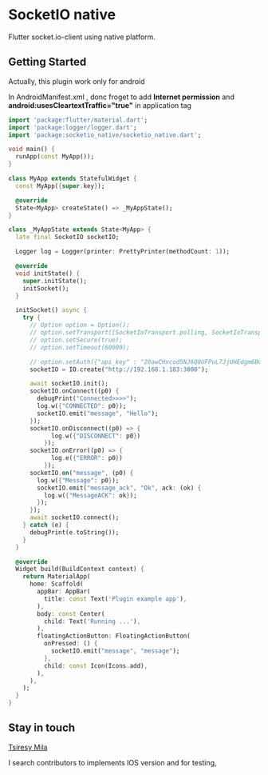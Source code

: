# SocketIO native

Flutter socket.io-client using native platform.

## Getting Started

Actually, this plugin work only for android 

In AndroidManifest.xml , donc froget to add **Internet permission** and  **android:usesCleartextTraffic="true"** in application tag

````dart
import 'package:flutter/material.dart';
import 'package:logger/logger.dart';
import 'package:socketio_native/socketio_native.dart';

void main() {
  runApp(const MyApp());
}

class MyApp extends StatefulWidget {
  const MyApp({super.key});

  @override
  State<MyApp> createState() => _MyAppState();
}

class _MyAppState extends State<MyApp> {
  late final SocketIO socketIO;

  Logger log = Logger(printer: PrettyPrinter(methodCount: 1));

  @override
  void initState() {
    super.initState();
    initSocket();
  }

  initSocket() async {
    try {
      // Option option = Option();
      // option.setTransport([SocketIoTransport.polling, SocketIoTransport.websocket]);
      // option.setSecure(true);
      // option.setTimeout(60000);

      // option.setAuth({"api_key" : "20awCHxcod5NJ6Q8UFPuL7JjUHEdgm6BCT0oyZoo8Dl"});
      socketIO = IO.create("http://192.168.1.183:3000");

      await socketIO.init();
      socketIO.onConnect((p0) {
        debugPrint("Connected>>>>");
        log.w({"CONNECTED": p0});
        socketIO.emit("message", "Hello");
      });
      socketIO.onDisconnect((p0) => {
            log.w({"DISCONNECT": p0})
          });
      socketIO.onError((p0) => {
            log.e({"ERROR": p0})
          });
      socketIO.on("message", (p0) {
        log.w({"Message": p0});
        socketIO.emit("message_ack", "Ok", ack: (ok) {
          log.w({"MessageACK": ok});
        });
      });
      await socketIO.connect();
    } catch (e) {
      debugPrint(e.toString());
    }
  }

  @override
  Widget build(BuildContext context) {
    return MaterialApp(
      home: Scaffold(
        appBar: AppBar(
          title: const Text('Plugin example app'),
        ),
        body: const Center(
          child: Text('Running ...'),
        ),
        floatingActionButton: FloatingActionButton(
          onPressed: () {
            socketIO.emit("message", "message");
          },
          child: const Icon(Icons.add),
        ),
      ),
    );
  }
}

````
## Stay in touch 

[Tsiresy Mila](https://tsiresymila.sucthapp.com) 

I search contributors to implements IOS version and for testing,


